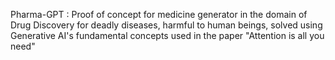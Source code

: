 Pharma-GPT : Proof of concept for medicine generator in the domain of Drug Discovery for deadly diseases, harmful to human beings, solved using Generative AI's fundamental concepts used in the paper "Attention is all you need"
